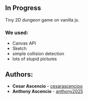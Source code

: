 ## In Progress

Tiny 2D dungeon game on vanilla js.

### We used:

* Canvas API
* Sketch
* simple collision detection
* lots of stupid pictures

## Authors:

* **Cesar Ascencio** - [cesarascencioo](https://github.com/cesarascencioo)
* **Anthony Ascencio** - [anthony2025](https://github.com/anthony2025)
